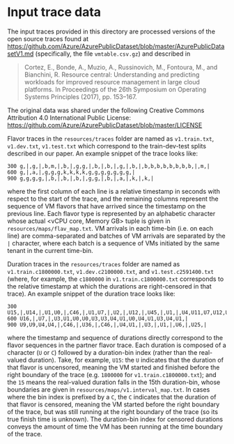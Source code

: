 # Input trace data

The input traces provided in this directory are processed versions of the open source traces found at https://github.com/Azure/AzurePublicDataset/blob/master/AzurePublicDatasetV1.md (specifically, the file `vmtable.csv.gz`) and described in

> Cortez, E., Bonde, A., Muzio, A., Russinovich, M., Fontoura, M.,
and Bianchini, R. Resource central: Understanding and predicting
workloads for improved resource management in large cloud platforms.
In Proceedings of the 26th Symposium on Operating Systems Principles
(2017), pp. 153–167.

The original data was shared under the following Creative Commons Attribution 4.0 International Public License: https://github.com/Azure/AzurePublicDataset/blob/master/LICENSE

Flavor traces in the `resources/traces` folder are named as `v1.train.txt`, `v1.dev.txt`, `v1.test.txt` which correspond to the train-dev-test splits described in our paper.  An example snippet of the trace looks like:

```
300 g,|,g,|,b,m,|,b,|,g,g,|,b,|,b,|,g,|,b,|,b,b,b,b,b,b,b,b,|,m,|
600 g,|,a,|,g,g,g,k,k,k,k,g,g,g,g,g,g,g,|
900 g,g,g,g,|,b,|,b,|,b,|,g,g,|,b,|,a,|,k,|,k,|
```

where the first column of each line is a relative timestamp in seconds with respect to the start of the trace, and the remaining columns represent the sequence of VM flavors that have arrived since the timestamp on the previous line. Each flavor type is represented by an alphabetic character whose actual <vCPU core, Memory GB> tuple is given in `resources/maps/flav_map.txt`. VM arrivals in each time-bin (i.e. on each line) are comma-separated and batches of VM arrivals are separated by the `|` character, where each batch is a sequence of VMs initiated by the same tenant in the current time-bin.

Duration traces in the `resources/traces` folder are named as `v1.train.c1800000.txt`, `v1.dev.c2100000.txt`, and `v1.test.c2591400.txt` (where, for example, the `c1800000` in `v1.train.c1800000.txt` corresponds to the relative timestamp at which the durations are right-censored in that trace). An example snippet of the duration trace looks like:

```
300 U15,|,U14,|,U1,U0,|,C46,|,U1,U7,|,U2,|,U12,|,U45,|,U1,|,U4,U11,U7,U12,U9,U4,U7,U6,|,C46,|
600 U16,|,U7,|,U3,U1,U0,U0,U3,U3,U4,U1,U0,U4,U1,U3,U4,U1,|
900 U9,U9,U4,U4,|,C46,|,U36,|,C46,|,U4,U1,|,U3,|,U1,|,U6,|,U25,|
```

where the timestamp and sequence of durations directly correspond to the flavor sequences in the partner flavor trace. Each duration is composed of a character (`U` or `C`) followed by a duration-bin index (rather than the real-valued duration). Take, for example, `U15`: the `U` indicates that the duration of that flavor is uncensored, meaning the VM started and finished before the right boundary of the trace (e.g. `1800000` for `v1.train.c1800000.txt`); and the `15` means the real-valued duration falls in the 15th duration-bin, whose boundaries are given in `resources/maps/v1.interval_map.txt`. In cases where the bin index is prefixed by a `C`, the `C` indicates that the duration of that flavor is censored, meaning the VM started before the right boundary of the trace, but was still running at the right boundary of the trace (so its true finish time is unknown). The duration-bin index for censored durations conveys the amount of time the VM has been running at the time boundary of the trace.

